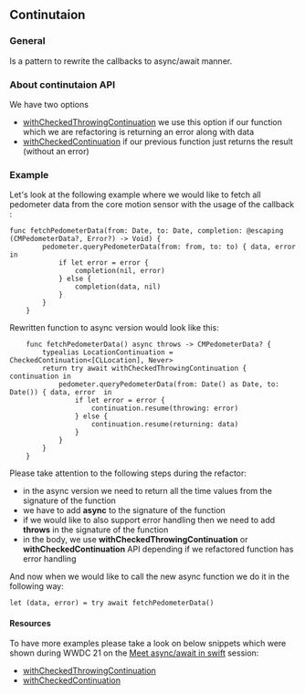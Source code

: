 ## Continutaion

### General

Is a pattern to rewrite the callbacks to async/await manner.

### About continutaion API 

We have two options

- [withCheckedThrowingContinuation](https://developer.apple.com/documentation/swift/3814989-withcheckedthrowingcontinuation) we use this option if our function which we are refactoring is returning an error along with data
- [withCheckedContinuation](https://developer.apple.com/documentation/swift/3814988-withcheckedcontinuation) if our previous function just returns the result (without an error)

### Example

Let's look at the following example where we would like to fetch all pedometer data from the core motion sensor with the usage of the callback :

```
func fetchPedometerData(from: Date, to: Date, completion: @escaping (CMPedometerData?, Error?) -> Void) {
        pedometer.queryPedometerData(from: from, to: to) { data, error  in
            if let error = error {
                completion(nil, error)
            } else {
                completion(data, nil)
            }
        }
    }
```

Rewritten function to async version would look like this:

```
    func fetchPedometerData() async throws -> CMPedometerData? {
        typealias LocationContinuation = CheckedContinuation<[CLLocation], Never>
        return try await withCheckedThrowingContinuation { continuation in
            pedometer.queryPedometerData(from: Date() as Date, to: Date()) { data, error  in
                if let error = error {
                    continuation.resume(throwing: error)
                } else {
                    continuation.resume(returning: data)
                }
            }
        }
    }
```

Please take attention to the following steps during the refactor:

- in the async version we need to return all the time values from the signature of the function
- we have to add **async** to the signature of the function 
- if we would like to also support error handling then we need to add **throws** in the signature of the function
- in the body, we use **withCheckedThrowingContinuation** or **withCheckedContinuation** API depending if we refactored function has error handling

And now when we would like to call the new async function we do it in the following way:

```
let (data, error) = try await fetchPedometerData() 
```

#### Resources

To have more examples please take a look on below snippets which were shown during WWDC 21 on the [Meet async/await in swift](https://developer.apple.com/videos/play/wwdc2021/10132/) session:

- [withCheckedThrowingContinuation](https://code.roche.com/mazurkk3/wwdc21/-/snippets/670)
- [withCheckedContinuation](https://code.roche.com/mazurkk3/wwdc21/-/snippets/671)
